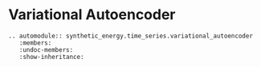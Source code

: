 # Variational Autoencoder

```{eval-rst}
.. automodule:: synthetic_energy.time_series.variational_autoencoder
   :members:
   :undoc-members:
   :show-inheritance: